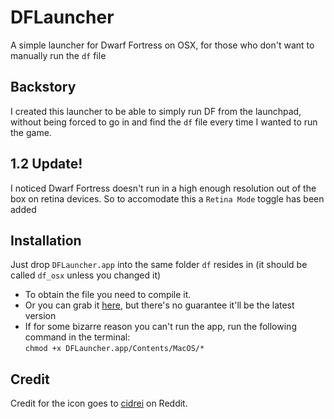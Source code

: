 # DFLauncher
A simple launcher for Dwarf Fortress on OSX, for those who don't want to manually run the `df` file

## Backstory
I created this launcher to be able to simply run DF from the launchpad, without being forced to go in and find the `df` file every time I wanted to run the game.

## 1.2 Update!
I noticed Dwarf Fortress doesn't run in a high enough resolution out of the box on retina devices. So to accomodate this a `Retina Mode` toggle has been added

## Installation
Just drop `DFLauncher.app` into the same folder `df` resides in (it should be called `df_osx` unless you changed it)
* To obtain the file you need to compile it.
* Or you can grab it [here](https://drive.google.com/folderview?id=0BzCGYG05d-yGVFRWd2U2bFJuTmc&usp=sharing), but there's no guarantee it'll be the latest version
* If for some bizarre reason you can't run the app, run the following command in the terminal: <br>
  `chmod +x DFLauncher.app/Contents/MacOS/*`

## Credit
Credit for the icon goes to [cidrei](http://www.reddit.com/user/cidrei) on Reddit.
